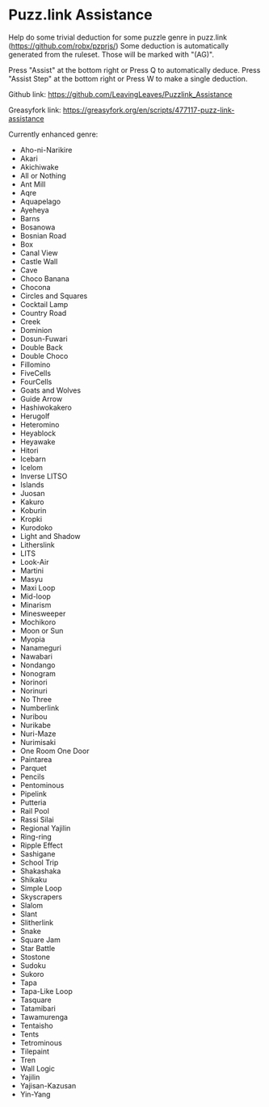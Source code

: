 # Puzz.link Assistance
Help do some trivial deduction for some puzzle genre in puzz.link (https://github.com/robx/pzprjs/)
Some deduction is automatically generated from the ruleset. Those will be marked with "(AG)".

Press "Assist" at the bottom right or Press Q to automatically deduce.
Press "Assist Step" at the bottom right or Press W to make a single deduction.

Github link:
https://github.com/LeavingLeaves/Puzzlink_Assistance

Greasyfork link:
https://greasyfork.org/en/scripts/477117-puzz-link-assistance

Currently enhanced genre:
* Aho-ni-Narikire
* Akari
* Akichiwake
* All or Nothing
* Ant Mill
* Aqre
* Aquapelago
* Ayeheya
* Barns
* Bosanowa
* Bosnian Road
* Box
* Canal View
* Castle Wall
* Cave
* Choco Banana
* Chocona
* Circles and Squares
* Cocktail Lamp
* Country Road
* Creek
* Dominion
* Dosun-Fuwari
* Double Back
* Double Choco
* Fillomino
* FiveCells
* FourCells
* Goats and Wolves
* Guide Arrow
* Hashiwokakero
* Herugolf
* Heteromino
* Heyablock
* Heyawake
* Hitori
* Icebarn
* Icelom
* Inverse LITSO
* Islands
* Juosan
* Kakuro
* Koburin
* Kropki
* Kurodoko
* Light and Shadow
* Litherslink
* LITS
* Look-Air
* Martini
* Masyu
* Maxi Loop
* Mid-loop
* Minarism
* Minesweeper
* Mochikoro
* Moon or Sun
* Myopia
* Nanameguri
* Nawabari
* Nondango
* Nonogram
* Norinori
* Norinuri
* No Three
* Numberlink
* Nuribou
* Nurikabe
* Nuri-Maze
* Nurimisaki
* One Room One Door
* Paintarea
* Parquet
* Pencils
* Pentominous
* Pipelink
* Putteria
* Rail Pool
* Rassi Silai
* Regional Yajilin
* Ring-ring
* Ripple Effect
* Sashigane
* School Trip
* Shakashaka
* Shikaku
* Simple Loop
* Skyscrapers
* Slalom
* Slant
* Slitherlink
* Snake
* Square Jam
* Star Battle
* Stostone
* Sudoku
* Sukoro
* Tapa
* Tapa-Like Loop
* Tasquare
* Tatamibari
* Tawamurenga
* Tentaisho
* Tents
* Tetrominous
* Tilepaint
* Tren
* Wall Logic
* Yajilin
* Yajisan-Kazusan
* Yin-Yang